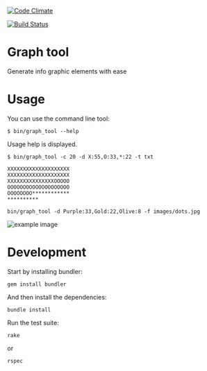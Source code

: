 [![Code Climate](https://codeclimate.com/github/eikes/graph_tool/badges/gpa.svg)](https://codeclimate.com/github/eikes/graph_tool)

[![Build Status](https://travis-ci.org/eikes/graph_tool.svg?branch=master)](https://travis-ci.org/eikes/graph_tool)

# Graph tool

Generate info graphic elements with ease

# Usage

You can use the command line tool:

    $ bin/graph_tool --help

Usage help is displayed.

    $ bin/graph_tool -c 20 -d X:55,O:33,*:22 -t txt

```
XXXXXXXXXXXXXXXXXXXX
XXXXXXXXXXXXXXXXXXXX
XXXXXXXXXXXXXXXOOOOO
OOOOOOOOOOOOOOOOOOOO
OOOOOOOO************
**********
```

    bin/graph_tool -d Purple:33,Gold:22,Olive:8 -f images/dots.jpg

![example image](https://raw.githubusercontent.com/eikes/graph_tool/master/images/dots.jpg)

# Development

Start by installing bundler:

    gem install bundler

And then install the dependencies:

    bundle install

Run the test suite:

    rake

or

    rspec
